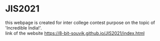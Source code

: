 # JIS2021

this webpage is created for inter college contest purpose on the topic of 'Incredible India!'. <br>
link of the website https://8-bit-souvik.github.io/JIS2021/index.html

